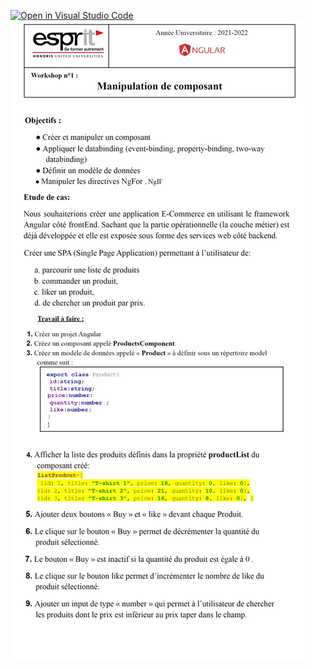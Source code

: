 [![Open in Visual Studio Code](https://classroom.github.com/assets/open-in-vscode-f059dc9a6f8d3a56e377f745f24479a46679e63a5d9fe6f495e02850cd0d8118.svg)](https://classroom.github.com/online_ide?assignment_repo_id=7486511&assignment_repo_type=AssignmentRepo)
![plot](https://github.com/badi3a/AngularWorkshops-2cinfo/blob/main/workshop1.png)

